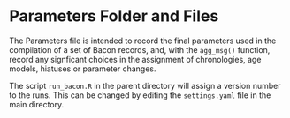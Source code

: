 # Parameters Folder and Files

The Parameters file is intended to record the final parameters used in the compilation of a set of Bacon records, and, with the `agg_msg()` function, record any signficant choices in the assignment of chronologies, age models, hiatuses or parameter changes.

The script `run_bacon.R` in the parent directory will assign a version number to the runs.  This can be changed by editing the `settings.yaml` file in the main directory.